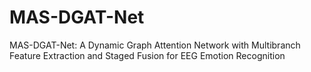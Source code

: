 # MAS-DGAT-Net
MAS-DGAT-Net: A Dynamic Graph Attention Network with Multibranch Feature Extraction and Staged Fusion for EEG Emotion Recognition
